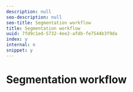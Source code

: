 ```yaml
---
description: null
seo-description: null
seo-title: Segmentation workflow
title: Segmentation workflow
uuid: 7fd9c1ed-5732-4ee2-afdb-fe7544b3f9da
index: y
internal: n
snippet: y
---
```


# Segmentation workflow

